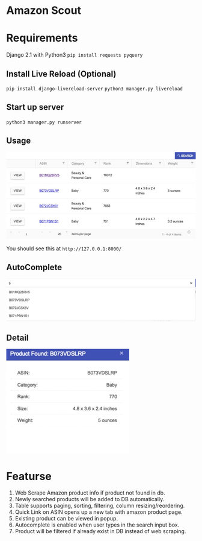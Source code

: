 # Amazon Scout

# Requirements
Django 2.1 with Python3
`pip install requests pyquery`

## Install Live Reload (Optional)
`pip install django-livereload-server`
`python3 manager.py livereload`

## Start up server
`python3 manager.py runserver`

## Usage

![picture alt](https://github.com/joeytall/scout/blob/master/static/imgs/table.jpg)

You should see this at  `http://127.0.0.1:8000/`

## AutoComplete

![picture alt](https://github.com/joeytall/scout/blob/master/static/imgs/autocomplete.jpg)

## Detail

![picture alt](https://github.com/joeytall/scout/blob/master/static/imgs/detail.jpg)

# Featurse
1. Web Scrape Amazon product info if product not found in db.
2. Newly searched products will be added to DB automatically.
3. Table supports paging, sorting, filtering, column resizing/reordering.
4. Quick Link on ASIN opens up a new tab with amazon product page.
5. Existing product can be viewed in popup.
6. Autocomplete is enabled when user types in the search input box.
7. Product will be filtered if already exist in DB instead of web scraping.

